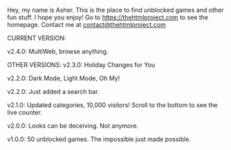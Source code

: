Hey, my name is Asher. This is the place to find unblocked games and other fun stuff. I hope you enjoy! Go to https://thehtmlproject.com to see the homepage. Contact me at contact@thehtmlproject.com

CURRENT VERSION:

v2.4.0: MultiWeb, browse anything.


OTHER VERSIONS:
v2.3.0: Holiday Changes for You

v2.2.0: Dark Mode, Light Mode, Oh My!

v2.2.0: Just added a search bar.

v2.1.0: Updated categories, 10,000 visitors! Scroll to the bottom to see the live counter.

v2.0.0: Looks can be deceiving. Not anymore.

v1.0.0: 50 unblocked games. The impossible just made possible.


